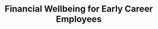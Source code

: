 ---
name: money
image: /assets/img/money.png
image_alt: Money happy dashboard screenshot
title: Financial Wellbeing for Early Career Employees
demo: moneyhappy.net.au
stack:
  - Laravel
  - Inertia
  - VueJS
  - Tailwind.css
  - MySQL (database)
  - Redis (cache & queue)
  - Mailgun (Transactional email)
  - Stripe (Subscription)
  - DigitalOcean API (Infra)
description: MoneyHappy provides financial education, training and 1:1 coaching
  to help educate and inspire young professionals to thrive financially so they
  feel less stressed and happier in their job.
---